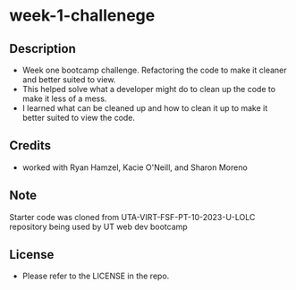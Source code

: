 # week-1-challenege

## Description
- Week one bootcamp challenge. Refactoring the code to make it cleaner and better suited to view. 
- This helped solve what a developer might do to clean up the code to make it less of a mess. 
- I learned what can be cleaned up and how to clean it up to make it better suited to view the code. 
## Credits
- worked with Ryan Hamzel, Kacie O'Neill, and Sharon Moreno
## Note
Starter code was cloned from UTA-VIRT-FSF-PT-10-2023-U-LOLC repository being used by UT web dev bootcamp
## License

- Please refer to the LICENSE in the repo.
